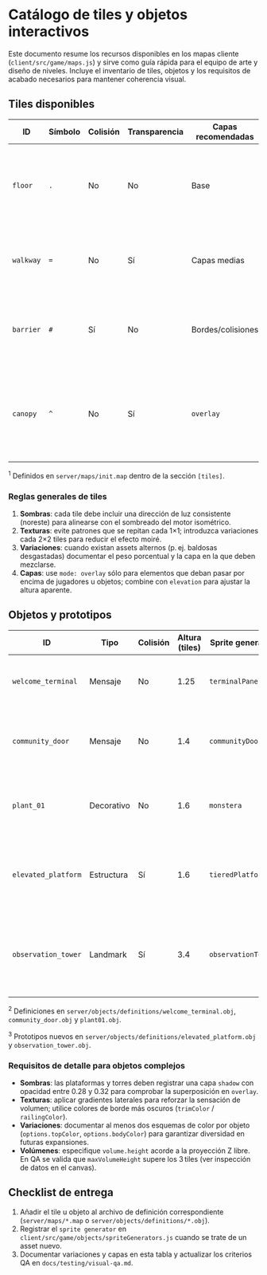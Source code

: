 # Catálogo de tiles y objetos interactivos

Este documento resume los recursos disponibles en los mapas cliente (`client/src/game/maps.js`) y sirve como guía rápida para el equipo de arte y diseño de niveles. Incluye el inventario de tiles, objetos y los requisitos de acabado necesarios para mantener coherencia visual.

## Tiles disponibles

| ID | Símbolo | Colisión | Transparencia | Capas recomendadas | Requisitos de detalle |
| --- | --- | --- | --- | --- | --- |
| `floor` | `.` | No | No | Base | Gradientes suaves y rugosidad ligera para diferenciar planos, sombras hacia el sur.<sup>1</sup> |
| `walkway` | `=` | No | Sí | Capas medias | Reflejos sutiles que comuniquen elevación y juntas visibles cada 0,5 m.<sup>1</sup> |
| `barrier` | `#` | Sí | No | Bordes/colisiones | Textura metálica mate, remaches cada 2 tiles y sombra proyectada corta.<sup>1</sup> |
| `canopy` | `^` | No | Sí | `overlay` | Volúmenes vegetales con transparencias suaves, variaciones de hoja en tres tonos y bordes difuminados.<sup>1</sup> |

<sup>1</sup> Definidos en `server/maps/init.map` dentro de la sección `[tiles]`.

### Reglas generales de tiles

1. **Sombras**: cada tile debe incluir una dirección de luz consistente (noreste) para alinearse con el sombreado del motor isométrico.
2. **Texturas**: evite patrones que se repitan cada 1×1; introduzca variaciones cada 2×2 tiles para reducir el efecto moiré.
3. **Variaciones**: cuando existan assets alternos (p. ej. baldosas desgastadas) documentar el peso porcentual y la capa en la que deben mezclarse.
4. **Capas**: use `mode: overlay` sólo para elementos que deban pasar por encima de jugadores u objetos; combine con `elevation` para ajustar la altura aparente.

## Objetos y prototipos

| ID | Tipo | Colisión | Altura (tiles) | Sprite generator | Notas de QA |
| --- | --- | --- | --- | --- | --- |
| `welcome_terminal` | Mensaje | No | 1.25 | `terminalPanel` | Requiere brillo en pantalla y acentos cian.<sup>2</sup> |
| `community_door` | Mensaje | No | 1.4 | `communityDoor` | Marco metálico oscuro y luz ámbar en panel frontal.<sup>2</sup> |
| `plant_01` | Decorativo | No | 1.6 | `monstera` | Variaciones de hojas en 3 tonos, sombra elíptica suave.<sup>2</sup> |
| `elevated_platform` | Estructura | Sí | 1.6 | `tieredPlatform` | Debe mostrar soportes visibles y resalte en el borde superior.<sup>3</sup> |
| `observation_tower` | Landmark | Sí | 3.4 | `observationTower` | Columnas con gradiente lateral, barandales dobles y focos cálidos.<sup>3</sup> |

<sup>2</sup> Definiciones en `server/objects/definitions/welcome_terminal.obj`, `community_door.obj` y `plant01.obj`.

<sup>3</sup> Prototipos nuevos en `server/objects/definitions/elevated_platform.obj` y `observation_tower.obj`.

### Requisitos de detalle para objetos complejos

- **Sombras**: las plataformas y torres deben registrar una capa `shadow` con opacidad entre 0.28 y 0.32 para comprobar la superposición en `overlay`.
- **Texturas**: aplicar gradientes laterales para reforzar la sensación de volumen; utilice colores de borde más oscuros (`trimColor` / `railingColor`).
- **Variaciones**: documentar al menos dos esquemas de color por objeto (`options.topColor`, `options.bodyColor`) para garantizar diversidad en futuras expansiones.
- **Volúmenes**: especifique `volume.height` acorde a la proyección Z libre. En QA se valida que `maxVolumeHeight` supere los 3 tiles (ver inspección de datos en el canvas).

## Checklist de entrega

1. Añadir el tile u objeto al archivo de definición correspondiente (`server/maps/*.map` o `server/objects/definitions/*.obj`).
2. Registrar el `sprite generator` en `client/src/game/objects/spriteGenerators.js` cuando se trate de un asset nuevo.
3. Documentar variaciones y capas en esta tabla y actualizar los criterios QA en `docs/testing/visual-qa.md`.
